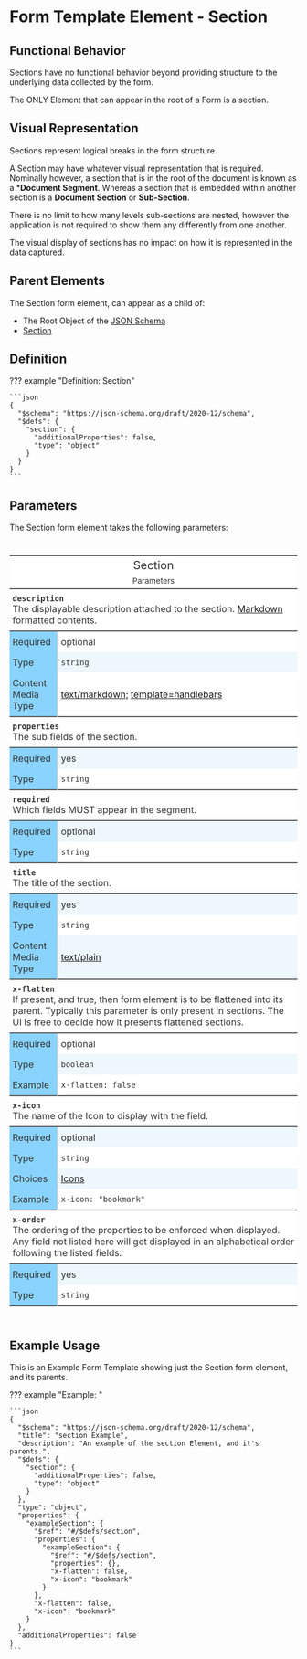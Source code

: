 # Form Template Element - Section

## Functional Behavior

Sections have no functional behavior beyond providing
structure to the underlying data collected by the form.

The ONLY Element that can appear in the root of a Form is a section.

## Visual Representation

Sections represent logical breaks in the form structure.

A Section may have whatever visual representation that is required.
Nominally however, a section that is in the root of the document
is known as a ***Document Segment**.
Whereas a section that is embedded within another section is a
**Document Section** or **Sub-Section**.

There is no limit to how many levels sub-sections are nested,
however the application is not required to show them any differently
from one another.

The visual display of sections has no impact on how it is represented
in the data captured.

## Parent Elements

The Section form element, can appear as a child of:

* The Root Object of the [JSON Schema][JSON Schema-2020-12]
* [Section](section.md)

## Definition

<!-- markdownlint-disable MD013 MD046 max-one-sentence-per-line -->
??? example "Definition: Section"

    ```json
    {
      "$schema": "https://json-schema.org/draft/2020-12/schema",
      "$defs": {
        "section": {
          "additionalProperties": false,
          "type": "object"
        }
      }
    }
    ```
<!-- markdownlint-enable MD013 MD046 max-one-sentence-per-line -->

## Parameters

The Section form element takes the following parameters:

<!---HTML START-->
<!-- markdownlint-disable -->
<div id="element_Section_parameters" style="padding-left:0px;padding-right:0px;padding-top:10px;padding-bottom:10px;overflow-x:auto;overflow-y:auto;width:100%;height:auto;">
<style>
#element_Section_parameters table {
          font-family: -apple-system, BlinkMacSystemFont, 'Segoe UI', Roboto, Oxygen, Ubuntu, Cantarell, 'Helvetica Neue', 'Fira Sans', 'Droid Sans', Arial, sans-serif;
          -webkit-font-smoothing: antialiased;
          -moz-osx-font-smoothing: grayscale;
        }

#element_Section_parameters thead, tbody, tfoot, tr, td, th { border-style: none; }
 tr { background-color: transparent; }
#element_Section_parameters p { margin: 0; padding: 0; }
 #element_Section_parameters .gt_table { display: table; border-collapse: collapse; line-height: normal; margin-left: auto; margin-right: auto; color: #333333; font-size: 16px; font-weight: normal; font-style: normal; background-color: #FFFFFF; width: 100%; border-top-style: solid; border-top-width: 2px; border-top-color: #5F5F5F; border-right-style: none; border-right-width: 2px; border-right-color: #D3D3D3; border-bottom-style: solid; border-bottom-width: 2px; border-bottom-color: #5F5F5F; border-left-style: none; border-left-width: 2px; border-left-color: #D3D3D3; }
 #element_Section_parameters .gt_caption { padding-top: 4px; padding-bottom: 4px; }
 #element_Section_parameters .gt_title { color: #333333; font-size: 125%; font-weight: initial; padding-top: 4px; padding-bottom: 4px; padding-left: 5px; padding-right: 5px; border-bottom-color: #FFFFFF; border-bottom-width: 0; }
 #element_Section_parameters .gt_subtitle { color: #333333; font-size: 85%; font-weight: initial; padding-top: 3px; padding-bottom: 5px; padding-left: 5px; padding-right: 5px; border-top-color: #FFFFFF; border-top-width: 0; }
 #element_Section_parameters .gt_heading { background-color: #FFFFFF; text-align: center; border-bottom-color: #FFFFFF; border-left-style: none; border-left-width: 1px; border-left-color: #D3D3D3; border-right-style: none; border-right-width: 1px; border-right-color: #D3D3D3; }
 #element_Section_parameters .gt_bottom_border { border-bottom-style: solid; border-bottom-width: 2px; border-bottom-color: #5F5F5F; }
 #element_Section_parameters .gt_col_headings { border-top-style: solid; border-top-width: 2px; border-top-color: #5F5F5F; border-bottom-style: solid; border-bottom-width: 2px; border-bottom-color: #5F5F5F; border-left-style: none; border-left-width: 1px; border-left-color: #D3D3D3; border-right-style: none; border-right-width: 1px; border-right-color: #D3D3D3; }
 #element_Section_parameters .gt_col_heading { color: #FFFFFF; background-color: #0076BA; font-size: 100%; font-weight: normal; text-transform: inherit; border-left-style: none; border-left-width: 1px; border-left-color: #D3D3D3; border-right-style: none; border-right-width: 1px; border-right-color: #D3D3D3; vertical-align: bottom; padding-top: 5px; padding-bottom: 5px; padding-left: 5px; padding-right: 5px; overflow-x: hidden; }
 #element_Section_parameters .gt_column_spanner_outer { color: #FFFFFF; background-color: #0076BA; font-size: 100%; font-weight: normal; text-transform: inherit; padding-top: 0; padding-bottom: 0; padding-left: 4px; padding-right: 4px; }
 #element_Section_parameters .gt_column_spanner_outer:first-child { padding-left: 0; }
 #element_Section_parameters .gt_column_spanner_outer:last-child { padding-right: 0; }
 #element_Section_parameters .gt_column_spanner { border-bottom-style: solid; border-bottom-width: 2px; border-bottom-color: #5F5F5F; vertical-align: bottom; padding-top: 5px; padding-bottom: 5px; overflow-x: hidden; display: inline-block; width: 100%; }
 #element_Section_parameters .gt_spanner_row { border-bottom-style: hidden; }
 #element_Section_parameters .gt_group_heading { padding-top: 8px; padding-bottom: 8px; padding-left: 5px; padding-right: 5px; color: #333333; background-color: #FFFFFF; font-size: 100%; font-weight: initial; text-transform: inherit; border-top-style: solid; border-top-width: 2px; border-top-color: #5F5F5F; border-bottom-style: solid; border-bottom-width: 2px; border-bottom-color: #5F5F5F; border-left-style: none; border-left-width: 1px; border-left-color: #D3D3D3; border-right-style: none; border-right-width: 1px; border-right-color: #D3D3D3; vertical-align: middle; text-align: left; }
 #element_Section_parameters .gt_empty_group_heading { padding: 0.5px; color: #333333; background-color: #FFFFFF; font-size: 100%; font-weight: initial; border-top-style: solid; border-top-width: 2px; border-top-color: #5F5F5F; border-bottom-style: solid; border-bottom-width: 2px; border-bottom-color: #5F5F5F; vertical-align: middle; }
 #element_Section_parameters .gt_from_md> :first-child { margin-top: 0; }
 #element_Section_parameters .gt_from_md> :last-child { margin-bottom: 0; }
 #element_Section_parameters .gt_row { padding-top: 8px; padding-bottom: 8px; padding-left: 5px; padding-right: 5px; margin: 10px; border-top-style: none; border-top-width: 1px; border-top-color: #D5D5D5; border-left-style: none; border-left-width: 1px; border-left-color: #D5D5D5; border-right-style: none; border-right-width: 1px; border-right-color: #D5D5D5; vertical-align: middle; overflow-x: hidden; }
 #element_Section_parameters .gt_stub { color: #333333; background-color: #89D3FE; font-size: 100%; font-weight: initial; text-transform: inherit; border-right-style: solid; border-right-width: 2px; border-right-color: #D5D5D5; padding-left: 5px; padding-right: 5px; }
 #element_Section_parameters .gt_stub_row_group { color: #333333; background-color: #FFFFFF; font-size: 100%; font-weight: initial; text-transform: inherit; border-right-style: solid; border-right-width: 2px; border-right-color: #D3D3D3; padding-left: 5px; padding-right: 5px; vertical-align: top; }
 #element_Section_parameters .gt_row_group_first td { border-top-width: 2px; }
 #element_Section_parameters .gt_row_group_first th { border-top-width: 2px; }
 #element_Section_parameters .gt_striped { background-color: #EDF7FC; }
 #element_Section_parameters .gt_table_body { border-top-style: solid; border-top-width: 2px; border-top-color: #5F5F5F; border-bottom-style: solid; border-bottom-width: 2px; border-bottom-color: #5F5F5F; }
 #element_Section_parameters .gt_sourcenotes { color: #333333; background-color: #FFFFFF; border-bottom-style: none; border-bottom-width: 2px; border-bottom-color: #D3D3D3; border-left-style: none; border-left-width: 2px; border-left-color: #D3D3D3; border-right-style: none; border-right-width: 2px; border-right-color: #D3D3D3; }
 #element_Section_parameters .gt_sourcenote { font-size: 90%; padding-top: 4px; padding-bottom: 4px; padding-left: 5px; padding-right: 5px; text-align: left; }
 #element_Section_parameters .gt_left { text-align: left; }
 #element_Section_parameters .gt_center { text-align: center; }
 #element_Section_parameters .gt_right { text-align: right; font-variant-numeric: tabular-nums; }
 #element_Section_parameters .gt_font_normal { font-weight: normal; }
 #element_Section_parameters .gt_font_bold { font-weight: bold; }
 #element_Section_parameters .gt_font_italic { font-style: italic; }
 #element_Section_parameters .gt_super { font-size: 65%; }
 #element_Section_parameters .gt_footnote_marks { font-size: 75%; vertical-align: 0.4em; position: initial; }
 #element_Section_parameters .gt_asterisk { font-size: 100%; vertical-align: 0; }

</style>
<table style="table-layout: fixed;; width: 100%" class="gt_table" data-quarto-disable-processing="false" data-quarto-bootstrap="false">
<colgroup>
  <col style="width:10%;"/>
  <col style="width:50%;"/>
</colgroup>

<thead>

  <tr class="gt_heading">
    <td colspan="2" class="gt_heading gt_title gt_font_normal">Section</td>
  </tr>
  <tr class="gt_heading">
    <td colspan="2" class="gt_heading gt_subtitle gt_font_normal gt_bottom_border">

Parameters

</td>
  </tr>

</thead>
<tbody class="gt_table_body">
  <tr class="gt_group_heading_row">
    <th class="gt_group_heading" colspan="2"><strong><code>description</code></strong><br>The displayable description attached to the section.  <a href="https://spec.commonmark.org/0.31.2/">Markdown</a> formatted contents.</th>
  </tr>
  <tr>
    <th class="gt_row gt_left gt_stub">Required</th>
    <td class="gt_row gt_left">optional</td>
  </tr>
  <tr>
    <th class="gt_row gt_left gt_stub">Type</th>
    <td class="gt_row gt_left gt_striped"><code>string</code></td>
  </tr>
  <tr>
    <th class="gt_row gt_left gt_stub">Content Media Type</th>
    <td class="gt_row gt_left"><a href="https://spec.commonmark.org/0.31.2/">text/markdown;</a> <a href="https://handlebarsjs.com/">template=handlebars</a></td>
  </tr>
  <tr class="gt_group_heading_row">
    <th class="gt_group_heading" colspan="2"><strong><code>properties</code></strong><br>The sub fields of the section.</th>
  </tr>
  <tr>
    <th class="gt_row gt_left gt_stub">Required</th>
    <td class="gt_row gt_left gt_striped">yes</td>
  </tr>
  <tr>
    <th class="gt_row gt_left gt_stub">Type</th>
    <td class="gt_row gt_left"><code>string</code></td>
  </tr>
  <tr class="gt_group_heading_row">
    <th class="gt_group_heading" colspan="2"><strong><code>required</code></strong><br>Which fields MUST appear in the segment.</th>
  </tr>
  <tr>
    <th class="gt_row gt_left gt_stub">Required</th>
    <td class="gt_row gt_left gt_striped">optional</td>
  </tr>
  <tr>
    <th class="gt_row gt_left gt_stub">Type</th>
    <td class="gt_row gt_left"><code>string</code></td>
  </tr>
  <tr class="gt_group_heading_row">
    <th class="gt_group_heading" colspan="2"><strong><code>title</code></strong><br>The title of the section.</th>
  </tr>
  <tr>
    <th class="gt_row gt_left gt_stub">Required</th>
    <td class="gt_row gt_left gt_striped">yes</td>
  </tr>
  <tr>
    <th class="gt_row gt_left gt_stub">Type</th>
    <td class="gt_row gt_left"><code>string</code></td>
  </tr>
  <tr>
    <th class="gt_row gt_left gt_stub">Content Media Type</th>
    <td class="gt_row gt_left gt_striped"><a href="https://www.rfc-editor.org/rfc/rfc2046.html">text/plain</a></td>
  </tr>
  <tr class="gt_group_heading_row">
    <th class="gt_group_heading" colspan="2"><strong><code>x-flatten</code></strong><br>If present, and true, then form element is to be flattened into its parent.
Typically this parameter is only present in sections.
The UI is free to decide how it presents flattened sections.</th>
  </tr>
  <tr>
    <th class="gt_row gt_left gt_stub">Required</th>
    <td class="gt_row gt_left">optional</td>
  </tr>
  <tr>
    <th class="gt_row gt_left gt_stub">Type</th>
    <td class="gt_row gt_left gt_striped"><code>boolean</code></td>
  </tr>
  <tr>
    <th class="gt_row gt_left gt_stub">Example</th>
    <td class="gt_row gt_left"><code>x-flatten: false</code></td>
  </tr>
  <tr class="gt_group_heading_row">
    <th class="gt_group_heading" colspan="2"><strong><code>x-icon</code></strong><br>The name of the Icon to display with the field.</th>
  </tr>
  <tr>
    <th class="gt_row gt_left gt_stub">Required</th>
    <td class="gt_row gt_left gt_striped">optional</td>
  </tr>
  <tr>
    <th class="gt_row gt_left gt_stub">Type</th>
    <td class="gt_row gt_left"><code>string</code></td>
  </tr>
  <tr>
    <th class="gt_row gt_left gt_stub">Choices</th>
    <td class="gt_row gt_left gt_striped"><a href="../../form_templates/#icons">Icons</a></td>
  </tr>
  <tr>
    <th class="gt_row gt_left gt_stub">Example</th>
    <td class="gt_row gt_left"><code>x-icon: &quot;bookmark&quot;</code></td>
  </tr>
  <tr class="gt_group_heading_row">
    <th class="gt_group_heading" colspan="2"><strong><code>x-order</code></strong><br>The ordering of the properties to be enforced when displayed.
Any field not listed here will get displayed in an alphabetical order following the listed fields.</th>
  </tr>
  <tr>
    <th class="gt_row gt_left gt_stub">Required</th>
    <td class="gt_row gt_left gt_striped">yes</td>
  </tr>
  <tr>
    <th class="gt_row gt_left gt_stub">Type</th>
    <td class="gt_row gt_left"><code>string</code></td>
  </tr>
</tbody>


</table>

</div>


<!-- markdownlint-enable -->
<!---HTML END-->

## Example Usage

This is an Example Form Template showing just the Section form element, and its parents.

<!-- markdownlint-disable MD013 MD046 max-one-sentence-per-line -->
??? example "Example: "

    ```json
    {
      "$schema": "https://json-schema.org/draft/2020-12/schema",
      "title": "section Example",
      "description": "An example of the section Element, and it's parents.",
      "$defs": {
        "section": {
          "additionalProperties": false,
          "type": "object"
        }
      },
      "type": "object",
      "properties": {
        "exampleSection": {
          "$ref": "#/$defs/section",
          "properties": {
            "exampleSection": {
              "$ref": "#/$defs/section",
              "properties": {},
              "x-flatten": false,
              "x-icon": "bookmark"
            }
          },
          "x-flatten": false,
          "x-icon": "bookmark"
        }
      },
      "additionalProperties": false
    }
    ```
<!-- markdownlint-enable MD013 MD046 max-one-sentence-per-line -->

[JSON Schema-2020-12]: https://json-schema.org/draft/2020-12
